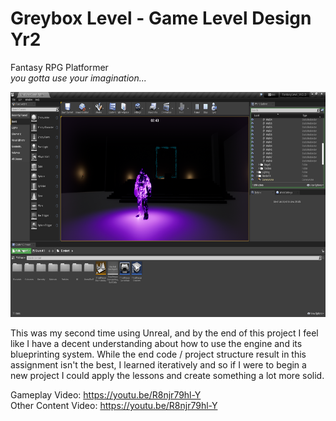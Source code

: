 # Greybox Level - Game Level Design Yr2

Fantasy RPG Platformer <br>
*you gotta use your imagination...*

<img src="Screenshots/Screenshot 4.png" width=640 height=360>

This was my second time using Unreal, and by the end of this project I feel like I have a decent understanding about how to use the engine and its blueprinting system. While the end code / project structure result in this assignment isn't the best, I learned iteratively and so if I were to begin a new project I could apply the lessons and create something a lot more solid. <br>

Gameplay Video: https://youtu.be/R8njr79hl-Y <br>
Other Content Video: https://youtu.be/R8njr79hl-Y
